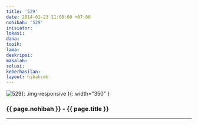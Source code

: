 ```yaml
---
title: '529'
date: 2014-01-23 11:08:00 +07:00
nohibah: '529'
inisiator: 
lokasi: 
dana: 
topik: 
lama: 
deskripsi: 
masalah: 
solusi: 
keberhasilan: 
layout: hibahcmb
---
```


![529](/static/img/hibahcmb/529.png){: .img-responsive }{: width="350" }

### {{ page.nohibah }} - {{ page.title }}

---
